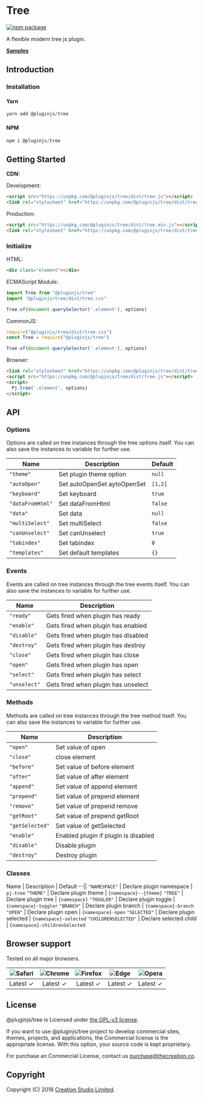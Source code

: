 # Tree

[![npm package](https://img.shields.io/npm/v/@pluginjs/tree.svg)](https://www.npmjs.com/package/@pluginjs/tree)

A flexible modern tree js plugin.

**[Samples](https://codesandbox.io/s/github/pluginjs/pluginjs/tree/master/modules/tree/samples)**

## Introduction

### Installation

#### Yarn

```javascript
yarn add @pluginjs/tree
```

#### NPM

```javascript
npm i @pluginjs/tree
```

## Getting Started

**CDN:**

Development:

```html
<script src="https://unpkg.com/@pluginjs/tree/dist/tree.js"></script>
<link rel="stylesheet" href="https://unpkg.com/@pluginjs/tree/dist/tree.css">
```

Production:

```html
<script src="https://unpkg.com/@pluginjs/tree/dist/tree.min.js"></script>
<link rel="stylesheet" href="https://unpkg.com/@pluginjs/tree/dist/tree.min.css">
```

### Initialize

HTML:

```html
<div class="element"></div>
```

ECMAScript Module:

```javascript
import Tree from "@pluginjs/tree"
import "@pluginjs/tree/dist/tree.css"

Tree.of(document.querySelector('.element'), options)
```

CommonJS:

```javascript
require("@pluginjs/tree/dist/tree.css")
const Tree = require("@pluginjs/tree")

Tree.of(document.querySelector('.element'), options)
```

Browser:

```html
<link rel="stylesheet" href="https://unpkg.com/@pluginjs/tree/dist/tree.css">
<script src="https://unpkg.com/@pluginjs/tree/dist/tree.js"></script>
<script>
  Pj.tree('.element', options)
</script>
```

## API

### Options

Options are called on tree instances through the tree options itself.
You can also save the instances to variable for further use.

Name | Description | Default
--|--|--
`"theme"` | Set plugin theme option | `null`
`"autoOpen"` | Set autoOpenSet aytoOpenSet | `[1,2]`
`"keyboard"` | Set keyboard | `true`
`"dataFromHtml"` | Set dataFromHtml | `false`
`"data"` | Set data | `null`
`"multiSelect"` | Set multiSelect | `false`
`"canUnselect"` | Set canUnselect | `true`
`"tabindex"` | Set tabindex | `0`
`"templates"` | Set default templates | `{}`

### Events

Events are called on tree instances through the tree events itself.
You can also save the instances to variable for further use.

Name | Description
--|--
`"ready"` | Gets fired when plugin has ready
`"enable"` | Gets fired when plugin has enabled
`"disable"` | Gets fired when plugin has disabled
`"destroy"` | Gets fired when plugin has destroy
`"close"` | Gets fired when plugin has close
`"open"` | Gets fired when plugin has open
`"select"` | Gets fired when plugin has select
`"unselect"` | Gets fired when plugin has unselect

### Methods

Methods are called on tree instances through the tree method itself.
You can also save the instances to variable for further use.

Name | Description
--|--
`"open"` | Set value of open
`"close"` | close element
`"before"` | Set value of before element
`"after"` | Set value of after element
`"append"` | Set value of append element
`"prepend"` | Set value of prepend element
`"remove"` | Set value of prepend remove
`"getRoot"` | Set value of prepend getRoot
`"getSelected"` | Set value of getSelected
`"enable"` | Enabled plugin if plugin is disabled
`"disable"` | Disable plugin
`"destroy"` | Destroy plugin

### Classes

Name | Description | Default
--||
`"NAMESPACE"` | Declare plugin namespace | `pj-tree`
`"THEME"` | Declare plugin theme | `{namespace}--{theme}`
`"TREE"` | Declare plugin tree | `{namespace}`
`"TOGGLER"` | Declare plugin toggle | `{namespace}-toggler`
`"BRANCH"` | Declare plugin branch | `{namespace}-branch`
`"OPEN"` | Declare plugin open | `{namespace}-open`
`"SELECTED"` | Declare plugin selected | `{namespace}-selected`
`"CHILDRENSELECTED"` | Declare selected child | `{namespace}-childrenSelected`

## Browser support

Tested on all major browsers.

| <img src="https://raw.githubusercontent.com/alrra/browser-logos/master/src/safari/safari_32x32.png" alt="Safari"> | <img src="https://raw.githubusercontent.com/alrra/browser-logos/master/src/chrome/chrome_32x32.png" alt="Chrome"> | <img src="https://raw.githubusercontent.com/alrra/browser-logos/master/src/firefox/firefox_32x32.png" alt="Firefox"> | <img src="https://raw.githubusercontent.com/alrra/browser-logos/master/src/edge/edge_32x32.png" alt="Edge"> | <img src="https://raw.githubusercontent.com/alrra/browser-logos/master/src/opera/opera_32x32.png" alt="Opera"> |
|:--:|:--:|:--:|:--:|:--:|
| Latest ✓ | Latest ✓ | Latest ✓ | Latest ✓ | Latest ✓ |

## License

@pluginjs/tree is Licensed under [the GPL-v3 license](LICENSE).

If you want to use @pluginjs/tree project to develop commercial sites, themes, projects, and applications, the Commercial license is the appropriate license. With this option, your source code is kept proprietary.

For purchase an Commercial License, contact us purchase@thecreation.co.

## Copyright

Copyright (C) 2018 [Creation Studio Limited](creationstudio.com).